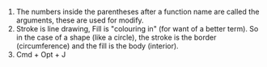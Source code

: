 1. The numbers inside the parentheses after a function name are called the arguments, these are used for modify.
2. Stroke is line drawing, Fill is "colouring in" (for want of a better term). So in the case of a shape (like a circle), the stroke is the border (circumference) and the fill is the body (interior).
3. Cmd + Opt + J 

